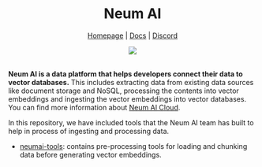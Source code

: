 <h1 align="center">Neum AI</h1>

<div align="center">
  
  [Homepage](https://www.neum.ai) | [Docs](https://docs.neum.ai) | [Discord](https://discord.gg/mJeNZYRz4m)
  
  <a href="https://www.ycombinator.com/companies/neum-ai"><img src="https://badgen.net/badge/Y%20Combinator/S23/orange"/></a>
  </br></br>
</div>


**Neum AI is a data platform that helps developers connect their data to vector databases.** This includes extracting data from existing data sources like document storage and NoSQL, processing the contents into vector embeddings and ingesting the vector embeddings into vector databases. You can find more information about [Neum AI Cloud](https://neum.ai).

In this repository, we have included tools that the Neum AI team has built to help in process of ingesting and processing data.

- [neumai-tools](https://pypi.org/project/neumai-tools/): contains pre-processing tools for loading and chunking data before generating vector embeddings.
